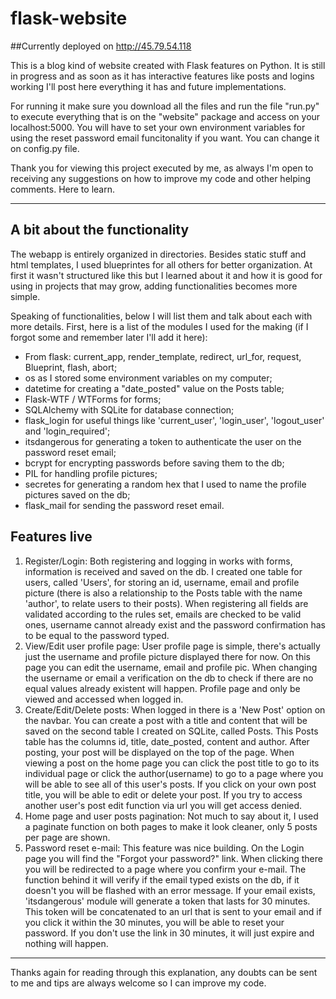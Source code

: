 # flask-website

##Currently deployed on http://45.79.54.118

This is a blog kind of website created with Flask features on Python. It is still in progress and as soon as it has interactive features like posts and logins working I'll post here everything it has and future implementations.

For running it make sure you download all the files and run the file "run.py" to execute everything that is on the "website" package and access on your localhost:5000. You will have to set your own environment variables for using the reset password email funcitonality if you want. You can change it on config.py file.

Thank you for viewing this project executed by me, as always I'm open to receiving any suggestions on how to improve my code and other helping comments. Here to learn.

--------------------------------------------------------------

## A bit about the functionality

The webapp is entirely organized in directories. Besides static stuff and html templates, I used blueprintes for all others for better organization. At first it wasn't structured like this but I learned about it and how it is good for using in projects that may grow, adding functionalities becomes more simple.

Speaking of functionalities, below I will list them and talk about each with more details. First, here is a list of the modules I used for the making (if I forgot some and remember later I'll add it here):
- From flask: current_app, render_template, redirect, url_for, request, Blueprint, flash, abort;
- os as I stored some environment variables on my computer;
- datetime for creating a "date_posted" value on the Posts table;
- Flask-WTF / WTForms for forms;
- SQLAlchemy with SQLite for database connection;
- flask_login for useful things like 'current_user', 'login_user', 'logout_user' and 'login_required';
- itsdangerous for generating a token to authenticate the user on the password reset email;
- bcrypt for encrypting passwords before saving them to the db;
- PIL for handling profile pictures;
- secretes for generating a random hex that I used to name the profile pictures saved on the db;
- flask_mail for sending the password reset email.

## Features live
1. Register/Login:
  Both registering and logging in works with forms, information is received and saved on the db. I created one table for users, called 'Users', for storing an id, username, email and profile picture (there is also a relationship to the Posts table with the name 'author', to relate users to their posts). When registering all fields are validated according to the rules set, emails are checked to be valid ones, username cannot already exist and the password confirmation has to be equal to the password typed.
2. View/Edit user profile page:
  User profile page is simple, there's actually just the username and profile picture displayed there for now. On this page you can edit the username, email and profile pic. When changing the username or email a verification on the db to check if there are no equal values already existent will happen. Profile page and only be viewed and accessed when logged in.
3. Create/Edit/Delete posts:
  When logged in there is a 'New Post' option on the navbar. You can create a post with a title and content that will be saved on the second table I created on SQLite, called Posts. This Posts table has the columns id, title, date_posted, content and author. After posting, your post will be displayed on the top of the page. When viewing a post on the home page you can click the post title to go to its individual page or click the author(username) to go to a page where you will be able to see all of this user's posts. If you click on your own post title, you will be able to edit or delete your post. If you try to access another user's post edit function via url you will get access denied.
4. Home page and user posts pagination:
  Not much to say about it, I used a paginate function on both pages to make it look cleaner, only 5 posts per page are shown.
5. Password reset e-mail:
  This feature was nice building. On the Login page you will find the "Forgot your password?" link. When clicking there you will be redirected to a page where you confirm your e-mail. The function behind it will verify if the email typed exists on the db, if it doesn't you will be flashed with an error message. If your email exists, 'itsdangerous' module will generate a token that lasts for 30 minutes. This token will be concatenated to an url that is sent to your email and if you click it within the 30 minutes, you will be able to reset your password. If you don't use the link in 30 minutes, it will just expire and nothing will happen.

--------------------------------------------------------------

Thanks again for reading through this explanation, any doubts can be sent to me and tips are always welcome so I can improve my code. 
